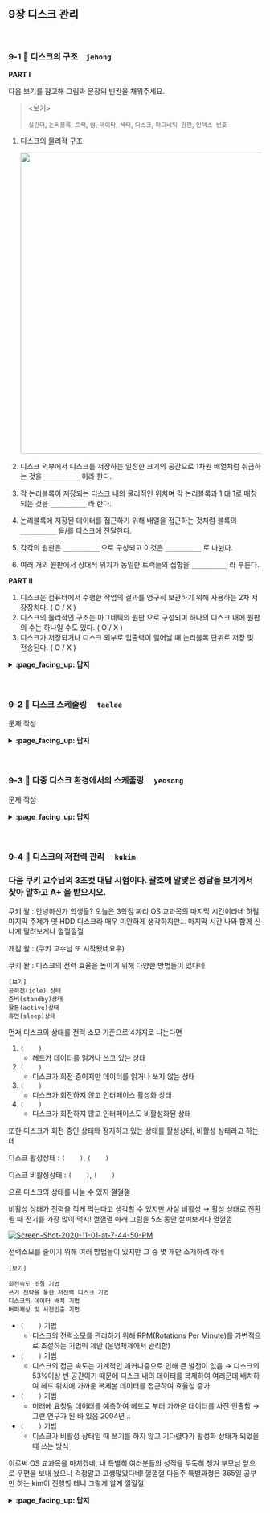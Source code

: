 
## 9장 디스크 관리

<br>

### 9-1 :fallen_leaf: 디스크의 구조　`jehong`
 
**PART I** 

다음 보기를 참고해 그림과 문장의 빈칸을 채워주세요.

> <보기>
>
> `실린더`, `논리블록`, `트랙`, `암`, `데이타`, `섹터`, `디스크`, `마그네틱 원판`, `인덱스 번호`

1. 디스크의 물리적 구조

   <img src="https://images.velog.io/images/jehjong/post/9594c448-a215-46f2-9ab3-fb37e6b829a6/image.png" width="600" />

   

2. 디스크 외부에서 디스크를 저장하는 일정한 크기의 공간으로 1차원 배열처럼 취급하는 것을 `__________` 이라 한다.

3. 각 논리블록이 저장되는 디스크 내의 물리적인 위치며 각 논리블록과 1 대 1로 매칭되는 것을 `__________` 라 한다.

4. 논리블록에 저장된 데이터를 접근하기 위해 배열을 접근하는 것처럼 블록의  `__________` 을/를 디스크에 전달한다.

5. 각각의 원판은 `__________` 으로 구성되고 이것은 `__________` 로 나뉜다.

6. 여러 개의 원판에서 상대적 위치가 동일한 트랙들의 집합을 `__________` 라 부른다.



**PART II**

1. 디스크는 컴퓨터에서 수행한 작업의 결과를 영구히 보관하기 위해 사용하는 2차 저장장치다.  ( O / X )
2. 디스크의 물리적인 구조는 마그네틱의 원판 으로 구성되며 하나의 디스크 내에 원판의 수는 하나일 수도 있다. ( O / X )
3. 디스크가 저장되거나 디스크 외부로 입출력이 일어날 때 논리블록 단위로 저장 및 전송된다. ( O / X )





<details>
<summary> <b> :page_facing_up: 답지 </b>  </summary>
<div markdown="1">

**PART I** 

다음 보기를 참고해 그림과 문장의 빈칸을 채워주세요.

> <보기>
>
> `실린더`, `논리블록`, `트랙`, `암`, `데이타`, `섹터`, `디스크`, `마그네틱 원판`, `인덱스 번호`

1. 디스크의 물리적 구조

   <img src="https://images.velog.io/images/jehjong/post/048d19c5-1bbd-43dd-bd37-4bd3387633de/image.png" width="600" />

   

2. 디스크 외부에서 디스크를 저장하는 일정한 크기의 공간으로 1차원 배열처럼 취급하는 것을 `논리블록` 이라 한다.

3. 각 논리블록 이 저장되는 디스크 내의 물리적인 위치며 각 논리블록 과 1 대 1로 매칭되는 것을 `섹터` 라 한다.

4. 논리블록에 저장된 데이터를 접근하기 위해 배열을 접근하는 것처럼 블록의 `인덱스 번호` 을/를 디스크에 전달한다.

5. 각각의 원판은 `트랙` 으로 구성되고 이것은 `섹터` 로 나뉜다.

6. 여러 개의 원판에서 상대적 위치가 동일한 트랙들의 집합을 `실린더` 라 부른다.



**PART II**

1. 디스크는 컴퓨터에서 수행한 작업의 결과를 영구히 보관하기 위해 사용하는 2차 저장장치다.  ( **O** ) 
2. 디스크의 물리적인 구조는 마그네틱의 원판 으로 구성되며 하나의 디스크 내에 원판의 수는 하나일 수도 있다. ( **O** )
3. 디스크가 저장되거나 디스크 외부로 입출력이 일어날 때 논리블록 단위로 저장 및 전송된다. ( **O** )



</div>
</details>
<br><br>



### 9-2 :fallen_leaf: 디스크 스케줄링	　`taelee`
 
문제 작성


<details>
<summary> <b> :page_facing_up: 답지 </b>  </summary>
<div markdown="1">
 
답 작성 

</div>
### 9-2 :fallen_leaf: 디스크 스케줄링	　`taelee`
 
1. 디스크 스케줄링은 디스크에 대한 __접근시간__ 을 줄이기 위한 방법을 지칭한다. 여기에서 접근시간은 ____시간, ____시간, ____시간으로 이루어져 있다.
2. ___시간과 ___시간은 상대적으로 수치가 미미하고 운영체제가 통제하기 힘들어서 디스크 스케줄링은 ____시간을 줄이는데 포커스를 맞춘다.



### 3~5번 문항
다음은 디스크 스케줄링을 일상생활의 예시로 풀어냈다.

3. 현준은 택배회사에 취직했다. 현준은 아주 성실한 청년이어서 고객과의 약속을 중요시 여긴다. 특히 시간에서는 타협이 없는데 먼저 들어온 업무를 먼저 처리한다는 대원칙을 갖고 있다. 밑에 있는 표는 택배 예약시간과 배송지이다. 현준이 배달해야하는 택배 순서는?(현준이 다니는 택배회사는 기업이 크지 않아 택배기사 한명이 담당하는 범위가 좀 큰편이다.

   | 권역 | 배송지                 | 예약시간   |
   | ---- | ---------------------- | ---------- |
   | 서울 | 이노베이션 아카데미    | 9:00AM     |
   | 서울 | 개포동 정성한줄        | 10:00AM    |
   | 서울 | 개포동역               | 11:00AM    |
   | 대전 | 세초집                 | 9:05AM     |
   | 대전 | 세초가 다니던 고등학교 | 10:01 AM   |
   | 대전 | 갑천(대전의 한강)      | 11:00:01AM |

4. 위 방법과 비슷한 디스크 스케줄링 방법은?

5. 현준은 너무 힘들어서 방법을 바꾸기로 한다. 컴퓨터 공학도였던 현준은 SSTF(Shortest Seek Time First) 스케줄링을 쓰기로 했다. 움직이는 거리는 매우 적은데 비해 배송건수가 엄청나게 많아져서 돈을 많이 벌게 됐다. 특히 이 스케줄링 방법을 쓰니 서울권역의 일이 많이 들어온날은 대전을 안가게 되는 신기한 일이 생겼다. 왜일까?

### 6~10번문항
돈을 많이 벌게 된 현준은 원래 꿈이었던 42서울에 지원해서 취직하게 된다. 취업 후 현준은 첫 피씬 시험감독을 맡게 된다. 클러스터 곳곳에는 긴장감이 느껴지고 그 한가운데 현준이 서있다. 🚨🚨 그러던 와중 갑자기 비상사태가 발생했다.

   시험이 시작됐지만 서버가 불안정해서 곳곳에 접속하지 못하는 피씨너들이 발생한 것이다. 아래 그림은 현준의 현재위치와 걷고 있는 방향, 그리고 문제가 발생해서 손을 들고 있는 학생들을 나타낸 그림이다. 현준은 디스크 스케줄링에 방법으로 이 위기를 헤쳐나가려고 한다. 다음 문항들을 읽고 알맞은 답을 해주세요(현준의 현재위치는 r5이고 r9방향을 바라보고 있다. 각 row는 같은 위치로 본다.)

   ![image](https://user-images.githubusercontent.com/55867479/97801545-dd5a3400-1c80-11eb-8103-a7f22f7df08e.png)

6. SCAN 알고리즘에 따라 학생들을 만난다면 현준이 만나는 학생들의 순서는?

7. C-SCAN 알고리즘에 따라 학생들을 만난다면 현준이 만나는 학생들의 순서는?(현재 방향을 탐색하는 방향으로 한다)

8. LOOK 알고리즘에 따르면 안들리는 row가 생긴다 몇번 row일까?

9. SCAN방법을 쓸 때 다른 자리에 비해 유독 적게 방문되고, 유독 다음 방문까지 시간이 많이 걸리는 자리가 있다. 몇번 row일까?(제일 심한 2곳)
10. 9번의 문제를 해결하기 위한 방법으로 C-SCAN알고리즘이 탄생되었다. C-SCAN알고리즘의 장점과 단점은?

   

   

<details>
<summary> <b> :page_facing_up: 답지 </b>  </summary>
<div markdown="1">

1. 디스크 스케줄링은 디스크에 대한 __접근시간__을 줄이기 위한 방법을 지칭한다. 여기에서 접근시간은 ____시간, ____시간, ____시간으로 이루어져 있다.__ 탐색시간, 회전지연시간, 전송시간 __
2. ___시간과 ___시간은 상대적으로 수치가 미미하고 운영체제가 통제하기 힘들어서 디스크 스케줄링은 ____시간을 줄이는데 포커스를 맞춘다. __  회전지연시간, 전송시간__, __탐색시간__

### 3~5번 문항
다음은 디스크 스케줄링을 일상생활의 예시로 풀어냈다.

3. 현준은 택배회사에 취직했다. 현준은 아주 성실한 청년이어서 고객과의 약속을 중요시 여긴다. 특히 시간에서는 타협이 없는데 먼저 들어온 업무를 먼저 처리한다는 대원칙을 갖고 있다. 밑에 있는 표는 택배 예약시간과 배송지이다. 현준이 배달해야하는 택배 순서는?(현준이 다니는 택배회사는 기업이 크지 않아 택배기사 한명이 담당하는 범위가 좀 큰편이다.

   | 권역 | 배송지                 | 예약시간   |
   | ---- | ---------------------- | ---------- |
   | 서울 | 이노베이션 아카데미    | 9:00AM     |
   | 서울 | 개포동 정성한줄        | 10:00AM    |
   | 서울 | 개포동역               | 11:00AM    |
   | 대전 | 세초집                 | 9:05AM     |
   | 대전 | 세초가 다니던 고등학교 | 10:01 AM   |
   | 대전 | 갑천(대전의 한강)      | 11:00:01AM |
이노베이션 아카데미 - 세초집 - 개포동 정성한줄 - 세초가 다니던 고등학교 - 개포동역 - 갑천

4. 위 방법과 비슷한 디스크 스케줄링 방법은? FCFS 스케줄링

5. 현준은 너무 힘들어서 방법을 바꾸기로 한다. 컴퓨터 공학도였던 현준은 SSTF(Shortest Seek Time First) 스케줄링을 쓰기로 했다. 움직이는 거리는 매우 적은데 비해 배송건수가 엄청나게 많아져서 돈을 많이 벌게 됐다. 특히 이 스케줄링 방법을 쓰니 서울권역의 일이 많이 들어온날은 대전을 안가게 되는 신기한 일이 생겼다. 왜일까?

### 6~10번문항
돈을 많이 벌게 된 현준은 원래 꿈이었던 42서울에 지원해서 취직하게 된다. 취업 후 현준은 첫 피씬 시험감독을 맡게 된다. 클러스터 곳곳에는 긴장감이 느껴지고 그 한가운데 현준이 서있다. 🚨🚨 그러던 와중 갑자기 비상사태가 발생했다.

   시험이 시작됐지만 서버가 불안정해서 곳곳에 접속하지 못하는 피씨너들이 발생한 것이다. 아래 그림은 현준의 현재위치와 걷고 있는 방향, 그리고 문제가 발생해서 손을 들고 있는 학생들을 나타낸 그림이다. 현준은 디스크 스케줄링에 방법으로 이 위기를 헤쳐나가려고 한다. 다음 문항들을 읽고 알맞은 답을 해주세요(현준의 현재위치는 r5이고 r9방향을 바라보고 있다. 각 row는 같은 위치로 본다.)

   ![image](https://user-images.githubusercontent.com/55867479/97801545-dd5a3400-1c80-11eb-8103-a7f22f7df08e.png)

6. SCAN 알고리즘에 따라 학생들을 만난다면 현준이 만나는 학생들의 순서는?

   __가은-여름-세초-예하-대리-미혜__

7. C-SCAN 알고리즘에 따라 학생들을 만난다면 현준이 만나는 학생들의 순서는?(현재 방향을 탐색하는 방향으로 한다)

   __가은-여름-세초-미혜-대리-예하__

8. LOOK 알고리즘에 따르면 안들리는 row가 생긴다 몇번 row일까?

   __r1__

9. SCAN방법을 쓸 때 다른 자리에 비해 유독 적게 방문되고, 유독 다음 방문까지 시간이 많이 걸리는 자리가 있다. 몇번 row일까?(제일 심한 2곳) __r1, r9__

10. 9번의 문제를 해결하기 위한 방법으로 C-SCAN알고리즘이 탄생되었다. C-SCAN알고리즘의 장점과 단점은?

    __SCAN알고리즘에 비해 헤드의 전체 이동거리는 늘어나지만 탐색시간의 편차를 줄일 수 있다.__

    

</div>
</details>
<br><br>

### 9-3 :fallen_leaf: 다중 디스크 환경에서의 스케줄링	　`yeosong`
 
문제 작성


<details>
<summary> <b> :page_facing_up: 답지 </b>  </summary>
<div markdown="1">
 
답 작성 

</div>
</details>
<br><br>

</details>
<br><br>


### 9-3 :fallen_leaf: 다중 디스크 환경에서의 스케줄링	　`yeosong`
 
문제 작성


<details>
<summary> <b> :page_facing_up: 답지 </b>  </summary>
<div markdown="1">
 
답 작성 

</div>
</details>
<br><br>

### 9-4 :fallen_leaf: 디스크의 저전력 관리	　`kukim`
 
### 다음 쿠키 교수님의 3초컷 대답 시험이다. 괄호에 알맞은 정답을 보기에서 찾아 말하고 A+ 을 받으시오. 

쿠키 왈 : 안녕하신가 학생들? 오늘은 3학점 짜리 OS 교과목의 마지막 시간이라네 하필 마지막 주제가 옛 HDD 디스크라 매우 미안하게 생각하지만... 마지막 시간 나와 함께 신나게 달려보게나 껄껄껄껄

개킴 왈 : (쿠키 교수님 또 시작됐네요우)  

쿠키 왈 : 디스크의 전력 효율을 높이기 위해 다양한 방법들이 있다네 

```
[보기]
공회전(idle) 상태
준비(standby)상태
활동(active)상태
휴면(sleep)상태
```

먼저 디스크의 상태를 전력 소모 기준으로 4가지로 나눈다면

1. `(    )`
    - 헤드가 데이터를 읽거나 쓰고 있는 상태
2. `(    )`
    - 디스크가 회전 중이지만 데이터를 읽거나 쓰지 않는 상태
3. `(    )`
    - 디스크가 회전하지 않고 인터페이스 활성화 상태
4. `(    )`
    - 디스크가 회전하지 않고 인터페이스도 비활성화된 상태

또한 디스크가 회전 중인 상태와 정지하고 있는 상태를 활성상태, 비활성 상태라고 하는데   

디스크 활성상태 : `(    )`, `(    )`

디스크 비활성상태 : `(    )`, `(    )`

으로 디스크의 상태를 나눌 수 있지 껄껄껄  

비활성 상태가 전력을 적게 먹는다고 생각할 수 있지만 사실 비활성 → 활성 상태로 전환될 때 전기를 가장 많이 먹지! 껄껄껄 아래 그림을 5초 동안 살펴보게나 껄껄껄  

<a href="https://ibb.co/jWZtHpC"><img src="https://i.ibb.co/2sYJ5bz/Screen-Shot-2020-11-01-at-7-44-50-PM.png" alt="Screen-Shot-2020-11-01-at-7-44-50-PM" border="0"></a>


전력소모를 줄이기 위해 여러 방법들이 있지만 그 중 몇 개만 소개하려 하네  

```
[보기]

회전속도 조절 기법
쓰기 전략을 통한 저전력 디스크 기법
디스크의 데이터 배치 기법
버퍼캐싱 및 사전인출 기법

```

- `(    )` 기법
    - 디스크의 전력소모를 관리하기 위해 RPM(Rotations Per Minute)를 가변적으로 조절하는 기법이 제안 (운영체제에서 관리함)
- `(    )` 기법
    - 디스크의 접근 속도는 기계적인 매커니즘으로 인해 큰 발전이 없음 → 디스크의 53%이상 빈 공간이기 때문에 디스크 내의 데이터를 복제하여 여러군데 배치하여 헤드 위치에 가까운 복제본 데이터를 접근하여 효율성 증가
- `(    )` 기법
    - 미래에 요청될 데이터를 예측하여 헤드로 부터 가까운 데이터를 사전 인출함 → 그런 연구가 된 바 있음 2004년 ..
- `(    )` 기법
    - 디스크가 비활성 상태일 때 쓰기를 하지 않고 기다렸다가 활성화 상태가 되었을 때 쓰는 방식

이로써 OS 교과목을 마치겠네, 내 특별히 여러분들의 성적을 두둑히 챙겨 부모님 앞으로 우편을 보내 놨으니 걱정말고 고생많았다네! 껄껄껄  다음주 특별과정은 365일 공부만 하는 kim이 진행할 테니 그렇게 알게 껄껄껄

<details>
<summary> <b> :page_facing_up: 답지 </b>  </summary>
<div markdown="1">
 
### 다음 쿠키 교수님의 3초컷 대답 시험이다. 괄호에 알맞은 정답을 보기에서 찾아 말하고 A+ 을 받으시오. 

쿠키 왈 : 안녕하신가 학생들? 오늘은 3학점 짜리 OS 교과목의 마지막 시간이라네 하필 마지막 주제가 옛 HDD 디스크라 매우 미안하게 생각하지만... 마지막 시간 나와 함께 신나게 달려보게나 껄껄껄껄

개킴 왈 : (쿠키 교수님 또 시작됐네요우)  

쿠키 왈 : 디스크의 전력 효율을 높이기 위해 다양한 방법들이 있다네 

```bash
[보기]
공회전(idle) 상태
준비(standby)상태
활동(active)상태
휴면(sleep)상태
```

먼저 디스크의 상태를 전력 소모 기준으로 4가지로 나눈다면

1. `(활동(active)상태)`
    - 헤드가 데이터를 읽거나 쓰고 있는 상태
2. `(공회전(idle) 상태)`
    - 디스크가 회전 중이지만 데이터를 읽거나 쓰지 않는 상태
3. `(준비(standby)상태)`
    - 디스크가 회전하지 않고 인터페이스 활성화 상태
4. `(휴면(sleep)상태)`
    - 디스크가 회전하지 않고 인터페이스도 비활성화된 상태

또한 디스크가 회전 중인 상태와 정지하고 있는 상태를 활성상태, 비활성 상태라고 하는데   

디스크 활성상태 : `(활동 상태)`, `(공회전 상태)`

디스크 비활성상태 : `(준비 상태)`, `(휴먼 상태)`

으로 디스크의 상태를 나눌 수 있지 껄껄껄  

비활성 상태가 전력을 적게 먹는다고 생각할 수 있지만 사실 비활성 → 활성 상태로 전환될 때 전기를 가장 많이 먹지! 껄껄껄 아래 그림을 5초 동안 살펴보게나 껄껄껄  

<a href="https://ibb.co/jWZtHpC"><img src="https://i.ibb.co/2sYJ5bz/Screen-Shot-2020-11-01-at-7-44-50-PM.png" alt="Screen-Shot-2020-11-01-at-7-44-50-PM" border="0"></a>


전력소모를 줄이기 위해 여러 방법들이 있지만 그 중 몇 개만 소개하려 하네  

```bash
[보기]

회전속도 조절 기법
쓰기 전략을 통한 저전력 디스크 기법
디스크의 데이터 배치 기법
버퍼캐싱 및 사전인출 기법

```

- `(회전속도 조절)` 기법
    - 디스크의 전력소모를 관리하기 위해 RPM(Rotations Per Minute)를 가변적으로 조절하는 기법이 제안 (운영체제에서 관리함)
- `(디스크의 데이터 배치)` 기법
    - 디스크의 접근 속도는 기계적인 매커니즘으로 인해 큰 발전이 없음 → 디스크의 53%이상 빈 공간이기 때문에 디스크 내의 데이터를 복제하여 여러군데 배치하여 헤드 위치에 가까운 복제본 데이터를 접근하여 효율성 증가
- `(버퍼캐싱 및 사전인출)` 기법
    - 미래에 요청될 데이터를 예측하여 헤드로 부터 가까운 데이터를 사전 인출함 → 그런 연구가 된 바 있음 2004년 ..
- `(쓰기 전략을 통한 저전력 디스크)` 기법
    - 디스크가 비활성 상태일 때 쓰기를 하지 않고 기다렸다가 활성화 상태가 되었을 때 쓰는 방식

이로써 OS 교과목을 마치겠네, 내 특별히 여러분들의 성적을 두둑히 챙겨 부모님 앞으로 우편을 보내 놨으니 걱정말고 고생많았다네! 껄껄껄  다음주 특별과정은 365일 공부만 하는 kim이 진행할 테니 그렇게 알게 껄껄껄
</div>
</details>
<br><br>
